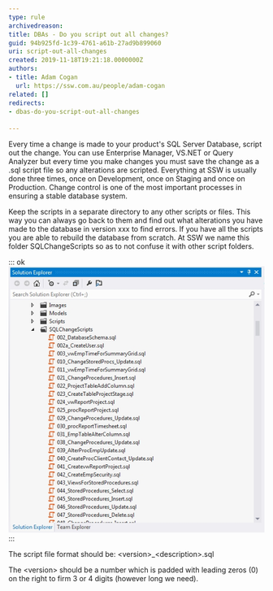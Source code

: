 ```yaml
---
type: rule
archivedreason: 
title: ​DBAs - Do you script out all changes?
guid: 94b925fd-1c39-4761-a61b-27ad9b899060
uri: script-out-all-changes
created: 2019-11-18T19:21:18.0000000Z
authors:
- title: Adam Cogan
  url: https://ssw.com.au/people/adam-cogan
related: []
redirects:
- dbas-do-you-script-out-all-changes

---
```


Every time a change is made to your product's SQL Server Database, script out the change. You can use Enterprise Manager, VS.NET or Query Analyzer but every time you make changes you must save the change as a .sql script file so any alterations are scripted. Everything at SSW is usually done three times, once on Development, once on Staging and once on Production. Change control is one of the most important processes in ensuring a stable database system.

Keep the scripts in a separate directory to any other scripts or files. This way you can always go back to them and find out what alterations you have made to the database in version xxx to find errors. If you have all the scripts you are able to rebuild the database from scratch. At SSW we name this folder SQLChangeScripts so as to not confuse it with other script folders.

<!--endintro-->


::: ok  
![Figure: A list of change SQL scripts, each file name is in the correct format](SQLChangeScripts.jpg)  
:::

The script file format should be: &lt;version&gt;\_&lt;description&gt;.sql

The &lt;version&gt; should be a number which is padded with leading zeros (0) on the right to firm 3 or 4 digits (however long we need).
